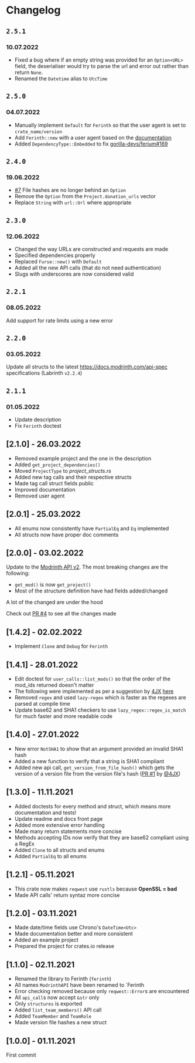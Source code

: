 # Changelog

## `2.5.1`
### 10.07.2022

- Fixed a bug where if an empty string was provided for an `Option<URL>` field, the deserialiser would try to parse the url and error out rather than return `None`.
- Renamed the `Datetime` alias to `UtcTime`

## `2.5.0`
### 04.07.2022

- Manually implement `Default` for `Ferinth` so that the user agent is set to `crate_name/version`
- Add `Ferinth::new` with a user agent based on the [documentation](https://docs.modrinth.com/api-spec/#section/User-Agents)
- Added `DependencyType::Embedded` to fix [gorilla-devs/ferium#169](https://github.com/gorilla-devs/ferium/issues/169)

## `2.4.0`
### 19.06.2022

- [#7](https://github.com/gorilla-devs/ferinth/pull/7) File hashes are no longer behind an `Option`
- Remove the `Option` from the `Project.donation_urls` vector
- Replace `String` with `url::Url` where appropriate

## `2.3.0`
### 12.06.2022

- Changed the way URLs are constructed and requests are made
- Specified dependencies properly
- Replaced `Furse::new()` with `Default`
- Added all the new API calls (that do not need authentication)
- Slugs with underscores are now considered valid

## `2.2.1`
### 08.05.2022

Add support for rate limits using a new error

## `2.2.0`
### 03.05.2022

Update all structs to the latest <https://docs.modrinth.com/api-spec> specifications (Labrinth `v2.2.4`)

## `2.1.1`
### 01.05.2022

- Update description
- Fix `Ferinth` doctest

## [2.1.0] - 26.03.2022

- Removed example project and the one in the description
- Added `get_project_dependencies()`
- Moved `ProjectType` to _project_structs.rs_
- Added new tag calls and their respective structs
- Made tag call struct fields public
- Improved documentation
- Removed user agent

## [2.0.1] - 25.03.2022

- All enums now consistently have `PartialEq` and `Eq` implemented
- All structs now have proper doc comments

## [2.0.0] - 03.02.2022

Update to the [Modrinth API v2](https://docs.modrinth.com). The most breaking changes are the following:

- `get_mod()` is now `get_project()`
- Most of the structure definition have had fields added/changed

A lot of the changed are under the hood

Check out [PR #4](https://github.com/theRookieCoder/ferinth/pull/4) to see all the changes made

## [1.4.2] - 02.02.2022

- Implement `Clone` and `Debug` for `Ferinth`

## [1.4.1] - 28.01.2022

- Edit doctest for `user_calls::list_mods()` so that the order of the mod_ids returned doesn't matter
- The following were implemented as per a suggestion by [4JX](https://github.com/4JX) [here](https://github.com/theRookieCoder/ferinth/pull/1)
- Removed `regex` and used `lazy-regex` which is faster as the regexes are parsed at compile time
- Update base62 and SHA1 checkers to use `lazy_regex::regex_is_match` for much faster and more readable code

## [1.4.0] - 27.01.2022

- New error `NotSHA1` to show that an argument provided an invalid SHA1 hash
- Added a new function to verify that a string is SHA1 compliant
- Added new api call, `get_version_from_file_hash()` which gets the version of a version file from the version file's hash ([PR #1](https://github.com/theRookieCoder/ferinth/pull/1) by [@4JX](https://github.com/4JX))

## [1.3.0] - 11.11.2021

- Added doctests for every method and struct, which means more documentation and tests!
- Update readme and docs front page
- Added more extensive error handling
- Made many return statements more concise
- Methods accepting IDs now verify that they are base62 compliant using a RegEx
- Added `Clone` to all structs and enums
- Added `PartialEq` to all enums

## [1.2.1] - 05.11.2021

- This crate now makes `reqwest` use `rustls` because **OpenSSL = bad**
- Made API calls' return syntaz more concise

## [1.2.0] - 03.11.2021

- Made date/time fields use Chrono's `DateTime<Utc>`
- Made documentation better and more consistent
- Added an example project
- Prepared the project for crates.io release

## [1.1.0] - 02.11.2021

- Renamed the library to Ferinth (`ferinth`)
- All names `ModrinthAPI` have been renamed to `Ferinth	
- Error checking removed because only `reqwest::Error`s are encountered
- All `api_call`s now accept `&str` only
- Only `structures` is exported
- Added `list_team_members()` API call
- Added `TeamMember` and `TeamRole`
- Made version file hashes a new struct

## [1.0.0] - 01.11.2021

First commit
